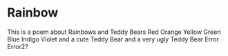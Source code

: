 # Rainbow
This is a poem about Rainbows and Teddy Bears
Red
Orange
Yellow
Green
Blue
Indigo
Violet
and a cute Teddy Bear
and a very ugly Teddy Bear
Error
Error2?